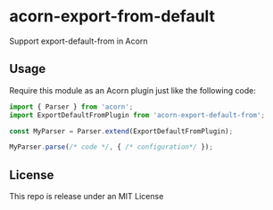 # acorn-export-from-default
Support export-default-from in Acorn

## Usage
Require this module as an Acorn plugin just like the following code:

```js
import { Parser } from 'acorn';
import ExportDefaultFromPlugin from 'acorn-export-default-from';

const MyParser = Parser.extend(ExportDefaultFromPlugin);

MyParser.parse(/* code */, { /* configuration*/ });
```

## License
This repo is release under an MIT License
